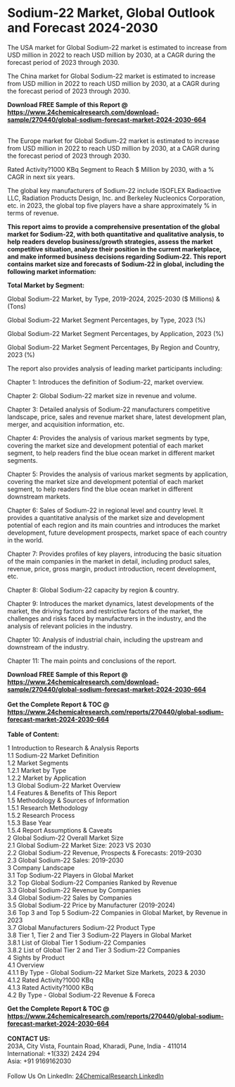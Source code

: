 <h1>Sodium-22 Market, Global Outlook and Forecast 2024-2030</h1><p>The USA market for Global Sodium-22 market is estimated to increase from USD million in 2022 to reach USD million by 2030, at a CAGR during the forecast period of 2023 through 2030.</p><p>
</p><p>The China market for Global Sodium-22 market is estimated to increase from USD million in 2022 to reach USD million by 2030, at a CAGR during the forecast period of 2023 through 2030.</p><div><b>Download FREE Sample of this Report @ 
            <a href="https://www.24chemicalresearch.com/download-sample/270440/global-sodium-forecast-market-2024-2030-664">
            https://www.24chemicalresearch.com/download-sample/270440/global-sodium-forecast-market-2024-2030-664</a></b></div><br><p>
</p><p>The Europe market for Global Sodium-22 market is estimated to increase from USD million in 2022 to reach USD million by 2030, at a CAGR during the forecast period of 2023 through 2030.</p><p>
Rated Activity?1000 KBq Segment to Reach $ Million by 2030, with a % CAGR in next six years.</p><p>
The global key manufacturers of Sodium-22 include ISOFLEX Radioactive LLC, Radiation Products Design, Inc. and Berkeley Nucleonics Corporation, etc. in 2023, the global top five players have a share approximately % in terms of revenue.</p><p>
<strong>This report aims to provide a comprehensive presentation of the global market for Sodium-22, with both quantitative and qualitative analysis, to help readers develop business/growth strategies, assess the market competitive situation, analyze their position in the current marketplace, and make informed business decisions regarding Sodium-22. This report contains market size and forecasts of Sodium-22 in global, including the following market information:</strong></p><p>
</p><p>
<strong>Total Market by Segment:</strong></p><p>
Global Sodium-22 Market, by Type, 2019-2024, 2025-2030 ($ Millions) &amp; (Tons)</p><p>
Global Sodium-22 Market Segment Percentages, by Type, 2023 (%)</p><p>
</p><p>
Global Sodium-22 Market Segment Percentages, by Application, 2023 (%)</p><p>
</p><p>
Global Sodium-22 Market Segment Percentages, By Region and Country, 2023 (%)</p><p>
</p><p>
The report also provides analysis of leading market participants including:</p><p>
</p><p>
</p><p>
Chapter 1: Introduces the definition of Sodium-22, market overview.</p><p>
Chapter 2: Global Sodium-22 market size in revenue and volume.</p><p>
Chapter 3: Detailed analysis of Sodium-22 manufacturers competitive landscape, price, sales and revenue market share, latest development plan, merger, and acquisition information, etc.</p><p>
Chapter 4: Provides the analysis of various market segments by type, covering the market size and development potential of each market segment, to help readers find the blue ocean market in different market segments.</p><p>
Chapter 5: Provides the analysis of various market segments by application, covering the market size and development potential of each market segment, to help readers find the blue ocean market in different downstream markets.</p><p>
Chapter 6: Sales of Sodium-22 in regional level and country level. It provides a quantitative analysis of the market size and development potential of each region and its main countries and introduces the market development, future development prospects, market space of each country in the world.</p><p>
Chapter 7: Provides profiles of key players, introducing the basic situation of the main companies in the market in detail, including product sales, revenue, price, gross margin, product introduction, recent development, etc.</p><p>
Chapter 8: Global Sodium-22 capacity by region &amp; country.</p><p>
Chapter 9: Introduces the market dynamics, latest developments of the market, the driving factors and restrictive factors of the market, the challenges and risks faced by manufacturers in the industry, and the analysis of relevant policies in the industry.</p><p>
Chapter 10: Analysis of industrial chain, including the upstream and downstream of the industry.</p><p>
Chapter 11: The main points and conclusions of the report.</p><div><b>Download FREE Sample of this Report @ 
            <a href="https://www.24chemicalresearch.com/download-sample/270440/global-sodium-forecast-market-2024-2030-664">
            https://www.24chemicalresearch.com/download-sample/270440/global-sodium-forecast-market-2024-2030-664</a></b></div><br><div><b>Get the Complete Report & TOC @ 
            <a href="https://www.24chemicalresearch.com/reports/270440/global-sodium-forecast-market-2024-2030-664">
            https://www.24chemicalresearch.com/reports/270440/global-sodium-forecast-market-2024-2030-664</a></b></div><br>
            <b>Table of Content:</b><p>1 Introduction to Research & Analysis Reports<br />
    1.1 Sodium-22 Market Definition<br />
    1.2 Market Segments<br />
        1.2.1 Market by Type<br />
        1.2.2 Market by Application<br />
    1.3 Global Sodium-22 Market Overview<br />
    1.4 Features & Benefits of This Report<br />
    1.5 Methodology & Sources of Information<br />
        1.5.1 Research Methodology<br />
        1.5.2 Research Process<br />
        1.5.3 Base Year<br />
        1.5.4 Report Assumptions & Caveats<br />
2 Global Sodium-22 Overall Market Size<br />
    2.1 Global Sodium-22 Market Size: 2023 VS 2030<br />
    2.2 Global Sodium-22 Revenue, Prospects & Forecasts: 2019-2030<br />
    2.3 Global Sodium-22 Sales: 2019-2030<br />
3 Company Landscape<br />
    3.1 Top Sodium-22 Players in Global Market<br />
    3.2 Top Global Sodium-22 Companies Ranked by Revenue<br />
    3.3 Global Sodium-22 Revenue by Companies<br />
    3.4 Global Sodium-22 Sales by Companies<br />
    3.5 Global Sodium-22 Price by Manufacturer (2019-2024)<br />
    3.6 Top 3 and Top 5 Sodium-22 Companies in Global Market, by Revenue in 2023<br />
    3.7 Global Manufacturers Sodium-22 Product Type<br />
    3.8 Tier 1, Tier 2 and Tier 3 Sodium-22 Players in Global Market<br />
        3.8.1 List of Global Tier 1 Sodium-22 Companies<br />
        3.8.2 List of Global Tier 2 and Tier 3 Sodium-22 Companies<br />
4 Sights by Product<br />
    4.1 Overview<br />
        4.1.1 By Type - Global Sodium-22 Market Size Markets, 2023 & 2030<br />
        4.1.2 Rated Activity?1000 KBq<br />
        4.1.3 Rated Activity?1000 KBq<br />
    4.2 By Type - Global Sodium-22 Revenue & Foreca</p><div><b>Get the Complete Report & TOC @ 
            <a href="https://www.24chemicalresearch.com/reports/270440/global-sodium-forecast-market-2024-2030-664">
            https://www.24chemicalresearch.com/reports/270440/global-sodium-forecast-market-2024-2030-664</a></b></div><br><b>CONTACT US:</b><br>
            203A, City Vista, Fountain Road, Kharadi, Pune, India - 411014<br>
            International: +1(332) 2424 294<br>
            Asia: +91 9169162030 <br><br>
            Follow Us On LinkedIn: <a href="https://www.linkedin.com/company/24chemicalresearch/">24ChemicalResearch LinkedIn</a>